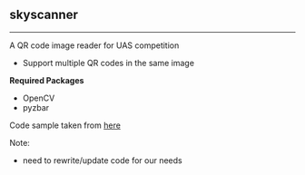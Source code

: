 ## skyscanner<br>
___
A QR code image reader for UAS competition 

- Support multiple QR codes in the same image 


**Required Packages**
- OpenCV
- pyzbar

Code sample taken from [here](https://www.pyimagesearch.com/2018/05/21/an-opencv-barcode-and-qr-code-scanner-with-zbar/)

Note: 
- need to rewrite/update code for our needs
